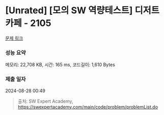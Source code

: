 # [Unrated] [모의 SW 역량테스트] 디저트 카페 - 2105 

[문제 링크](https://swexpertacademy.com/main/code/problem/problemDetail.do?contestProbId=AV5VwAr6APYDFAWu) 

### 성능 요약

메모리: 22,708 KB, 시간: 165 ms, 코드길이: 1,610 Bytes

### 제출 일자

2024-08-28 00:49



> 출처: SW Expert Academy, https://swexpertacademy.com/main/code/problem/problemList.do